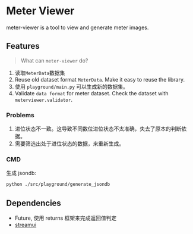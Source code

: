 # Meter Viewer

meter-viewer is a tool to view and generate meter images.

## Features

> What can `meter-viewer` do?

1. 读取`MeterData`数据集
2. Reuse old dataset format `MeterData`. Make it easy to reuse the library.
3. 使用 `playground/main.py` 可以生成新的数据集。
4. Validate `data format` for meter dataset. Check the dataset with `meterviewer.validator`.

### Problems

1. 进位状态不一致。这导致不同数位进位状态不太准确，失去了原本的判断依据。
2. 需要筛选出处于进位状态的数据，来重新生成。

### CMD

生成 jsondb:

```bash
python ./src/playground/generate_jsondb
```

## Dependencies

- Future, 使用 returns 框架来完成返回值判定
- [streamui](https://docs.streamlit.io/get-started/tutorials/create-an-app)